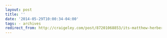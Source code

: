 ```yaml
---
layout: post 
title: '' 
date: '2014-05-29T10:00:34-04:00' 
tags: - archives 
redirect_from: http://craigeley.com/post/87201068853/its-matthew-herbert-of-one-pig-fame-messing 
---
```

